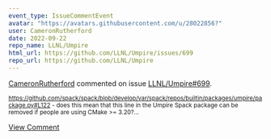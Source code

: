 ```yaml
---
event_type: IssueCommentEvent
avatar: "https://avatars.githubusercontent.com/u/28022856?"
user: CameronRutherford
date: 2022-09-22
repo_name: LLNL/Umpire
html_url: https://github.com/LLNL/Umpire/issues/699
repo_url: https://github.com/LLNL/Umpire
---
```


<a href='https://github.com/CameronRutherford' target='_blank'>CameronRutherford</a> commented on issue <a href='https://github.com/LLNL/Umpire/issues/699' target='_blank'>LLNL/Umpire#699</a>.

<small>https://github.com/spack/spack/blob/develop/var/spack/repos/builtin/packages/umpire/package.py#L122 - does this mean that this line in the Umpire Spack package can be removed if people are using CMake >= 3.20?...</small>

<a href='https://github.com/LLNL/Umpire/issues/699' target='_blank'>View Comment</a>